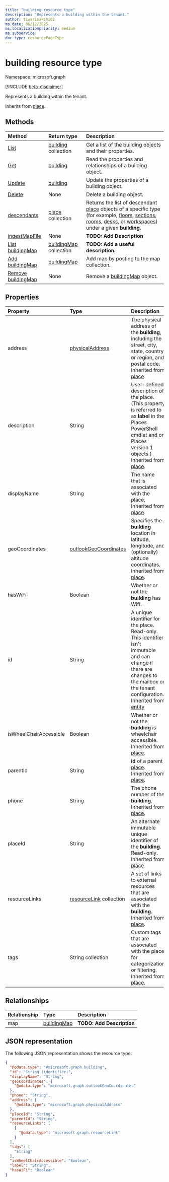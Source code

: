 ```yaml
---
title: "building resource type"
description: "Represents a building within the tenant."
author: tiwarisakshi02
ms.date: 06/12/2025
ms.localizationpriority: medium
ms.subservice:
doc_type: resourcePageType
---
```


# building resource type

Namespace: microsoft.graph

[!INCLUDE [beta-disclaimer](../../includes/beta-disclaimer.md)]

Represents a building within the tenant.

Inherits from [place](./place.md).

## Methods
|Method|Return type|Description|
|:---|:---|:---|
|[List](../api/building-list.md)|[building](./building.md) collection|Get a list of the building objects and their properties.|
|[Get](../api/building-get.md)|[building](./building.md)|Read the properties and relationships of a building object.|
|[Update](../api/building-update.md)|[building](./building.md)|Update the properties of a building object.|
|[Delete](../api/building-delete.md)|None|Delete a building object.|
|[descendants](../api/building-descendants.md)|[place](./place.md) collection|Returns the list of descendant [place](../resources/place.md) objects of a specific type (for example, [floors](./floor.md), [sections](./section.md), [rooms](./room.md), [desks](./desk.md), or [workspaces](./workspace.md)) under a given **building**.|
|[ingestMapFile](../api/building-ingestmapfile.md)|None|**TODO: Add Description**|
|[List buildingMap](../api/building-list-map.md)|[buildingMap](../resources/buildingmap.md) collection|**TODO: Add a useful description.**|
|[Add buildingMap](../api/building-post-map.md)|[buildingMap](../resources/buildingmap.md)|Add map by posting to the map collection.|
|[Remove buildingMap](../api/building-delete-map.md)|None|Remove a [buildingMap](../resources/buildingmap.md) object.|

## Properties
|Property|Type|Description|
|:---|:---|:---|
|address|[physicalAddress](./physicaladdress.md)|The physical address of the **building**, including the street, city, state, country or region, and postal code. Inherited from [place](./place.md). |
|description |String |User-defined description of the place. (This property is referred to as **label** in the Places PowerShell cmdlet and on Places version 1 objects.) Inherited from [place](./place.md). |
|displayName|String|The name that is associated with the place. Inherited from [place](./place.md). |
|geoCoordinates|[outlookGeoCoordinates](./outlookgeocoordinates.md)|Specifies the **building** location in latitude, longitude, and (optionally) altitude coordinates. Inherited from [place](./place.md). |
|hasWiFi|Boolean|Whether or not the **building** has Wifi. |
|id|String|A unique identifier for the place. Read-only. This identifier isn't immutable and can change if there are changes to the mailbox or the tenant configuration. Inherited from [entity](./entity.md) |
|isWheelChairAccessible|Boolean|Whether or not the **building** is wheelchair accessible. Inherited from [place](./place.md). |
|parentId|String|**id** of a parent [place](../resources/place.md). Inherited from [place](./place.md).|
|phone|String|The phone number of the **building**. Inherited from [place](./place.md). |
|placeId|String|An alternate immutable unique identifier of the **building**. Read-only. Inherited from [place](./place.md). |
|resourceLinks|[resourceLink](./resourcelink.md) collection|A set of links to external resources that are associated with the **building**. Inherited from [place](./place.md). |
|tags|String collection|Custom tags that are associated with the place for categorization or filtering. Inherited from [place](./place.md). |

## Relationships
|Relationship|Type|Description|
|:---|:---|:---|
|map|[buildingMap](../resources/buildingmap.md)|**TODO: Add Description**|

## JSON representation
The following JSON representation shows the resource type.
<!-- {
  "blockType": "resource",
  "keyProperty": "id",
  "@odata.type": "microsoft.graph.building",
  "baseType": "microsoft.graph.place",
  "openType": false
}
-->
``` json
{
  "@odata.type": "#microsoft.graph.building",
  "id": "String (identifier)",
  "displayName": "String",
  "geoCoordinates": {
    "@odata.type": "microsoft.graph.outlookGeoCoordinates"
  },
  "phone": "String",
  "address": {
    "@odata.type": "microsoft.graph.physicalAddress"
  },
  "placeId": "String",
  "parentId": "String",
  "resourceLinks": [
    {
      "@odata.type": "microsoft.graph.resourceLink"
    }
  ],
  "tags": [
    "String"
  ],
  "isWheelChairAccessible": "Boolean",
  "label": "String",
  "hasWiFi": "Boolean"
}
```

